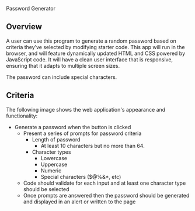 Password Generator

## Overview

A user can use this program to generate a random password based on criteria they’ve selected by modifying starter code. This app will run in the browser, and will feature dynamically updated HTML and CSS powered by JavaScript code. It will have a clean user interface that is responsive, ensuring that it adapts to multiple screen sizes.

The password can include special characters.

## Criteria

The following image shows the web application's appearance and functionality:

* Generate a password when the button is clicked
  * Present a series of prompts for password criteria
    * Length of password
      * At least 10 characters but no more than 64.
    * Character types
      * Lowercase
      * Uppercase
      * Numeric
      * Special characters ($@%&*, etc)
  * Code should validate for each input and at least one character type should be selected
  * Once prompts are answered then the password should be generated and displayed in an alert or written to the page


